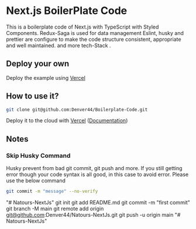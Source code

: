 # Next.js BoilerPlate Code

This is a boilerplate code of Next.js with TypeScript with Styled Components.
Redux-Saga is used for data management
Eslint, husky and prettier are configure to make the code structure consistent, appropriate and well maintained.
and more tech-Stack .

## Deploy your own

Deploy the example using [Vercel](https://vercel.com?utm_source=github&utm_medium=readme&utm_campaign=next-example)

## How to use it?

```bash
git clone git@github.com:Denver44/Boilerplate-Code.git
```

Deploy it to the cloud with [Vercel](https://vercel.com/new?utm_source=github&utm_medium=readme&utm_campaign=next-example) ([Documentation](https://nextjs.org/docs/deployment))

## Notes

### Skip Husky Command

Husky prevent from bad git commit, git push and more. If you still getting error though your code syntax is all good, in this case to avoid error. Please use the below command

```bash
git commit -m "message" --no-verify
```
"# Natours-NextJs"  git init git add README.md git commit -m "first commit" git branch -M main git remote add origin git@github.com:Denver44/Natours-NextJs.git git push -u origin main
"# Natours-NextJs" 
